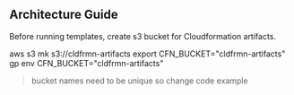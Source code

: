 ## Architecture Guide

Before running templates, create s3 bucket for Cloudformation artifacts. 

aws s3 mk s3://cldfrmn-artifacts
export CFN_BUCKET="cldfrmn-artifacts"
gp env CFN_BUCKET="cldfrmn-artifacts"

>bucket names need to be unique so change code example